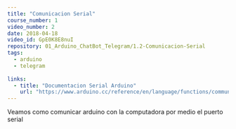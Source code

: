 ```yaml
---
title: "Comunicacion Serial"
course_number: 1
video_number: 2
date: 2018-04-18
video_id: GpE0K8E8nuI
repository: 01_Arduino_ChatBot_Telegram/1.2-Comunicacion-Serial
tags:
  - arduino
  - telegram
  
links:
  - title: "Documentacion Serial Arduino"
    url: "https://www.arduino.cc/reference/en/language/functions/communication/serial/"
---
```


Veamos como comunicar arduino con la computadora por medio el puerto serial
